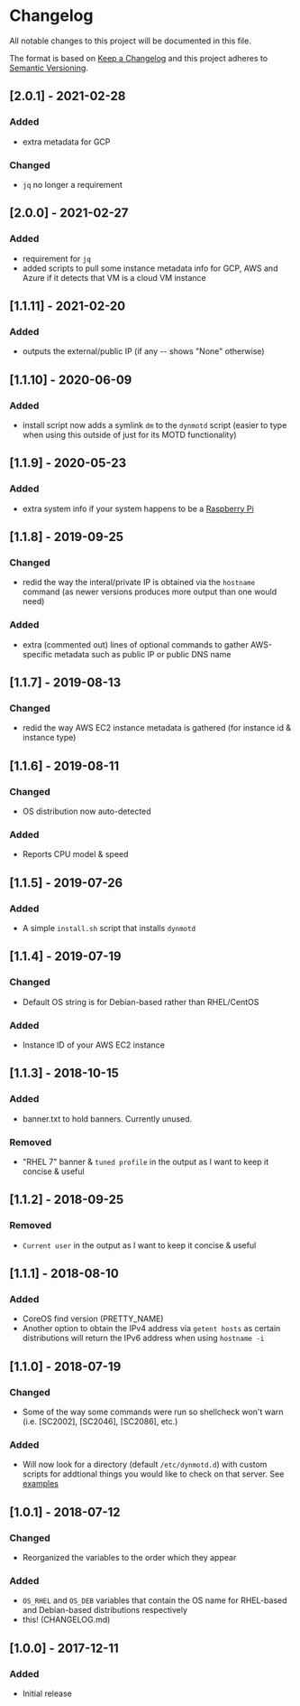 # Changelog
All notable changes to this project will be documented in this file.

The format is based on [Keep a Changelog](http://keepachangelog.com/en/1.0.0/)
and this project adheres to [Semantic Versioning](http://semver.org/spec/v2.0.0.html).

## [2.0.1] - 2021-02-28
### Added
- extra metadata for GCP
### Changed
- `jq` no longer a requirement

## [2.0.0] - 2021-02-27
### Added
- requirement for `jq`
- added scripts to pull some instance metadata info for GCP, AWS and Azure if it detects that VM is a cloud VM instance

## [1.1.11] - 2021-02-20
### Added
- outputs the external/public IP (if any -- shows "None" otherwise)

## [1.1.10] - 2020-06-09
### Added
- install script now adds a symlink `dm` to the `dynmotd` script (easier to type when using this outside of just for its MOTD functionality)

## [1.1.9] - 2020-05-23
### Added
- extra system info if your system happens to be a [Raspberry Pi](https://www.raspberrypi.org/)

## [1.1.8] - 2019-09-25
### Changed
- redid the way the interal/private IP is obtained via the `hostname` command (as newer versions produces more output than one would need)
### Added
- extra (commented out) lines of optional commands to gather AWS-specific metadata such as public IP or public DNS name

## [1.1.7] - 2019-08-13
### Changed
- redid the way AWS EC2 instance metadata is gathered (for instance id & instance type) 

## [1.1.6] - 2019-08-11
### Changed
- OS distribution now auto-detected
### Added
- Reports CPU model & speed

## [1.1.5] - 2019-07-26
### Added
- A simple `install.sh` script that installs `dynmotd`

## [1.1.4] - 2019-07-19
### Changed
- Default OS string is for Debian-based rather than RHEL/CentOS
### Added
- Instance ID of your AWS EC2 instance

## [1.1.3] - 2018-10-15
### Added
- banner.txt to hold banners.  Currently unused.
### Removed
- "RHEL 7" banner & `tuned profile` in the output as I want to keep it concise & useful

## [1.1.2] - 2018-09-25
### Removed
- `Current user` in the output as I want to keep it concise & useful

## [1.1.1] - 2018-08-10
### Added
- CoreOS find version (PRETTY_NAME)
- Another option to obtain the IPv4 address via `getent hosts` as certain distributions will return the IPv6 address when using `hostname -i`

## [1.1.0] - 2018-07-19
### Changed
- Some of the way some commands were run so shellcheck won't warn (i.e. [SC2002], [SC2046], [SC2086], etc.)
### Added
- Will now look for a directory (default `/etc/dynmotd.d`) with custom scripts for addtional things you would like to check on that server.  See [examples](https://github.com/Neutrollized/dynmotd/tree/master/example/dynmotd.d)

## [1.0.1] - 2018-07-12
### Changed
- Reorganized the variables to the order which they appear
### Added
- `OS_RHEL` and `OS_DEB` variables that contain the OS name for RHEL-based and Debian-based distributions respectively
- this! (CHANGELOG.md)

## [1.0.0] - 2017-12-11
### Added
- Initial release
